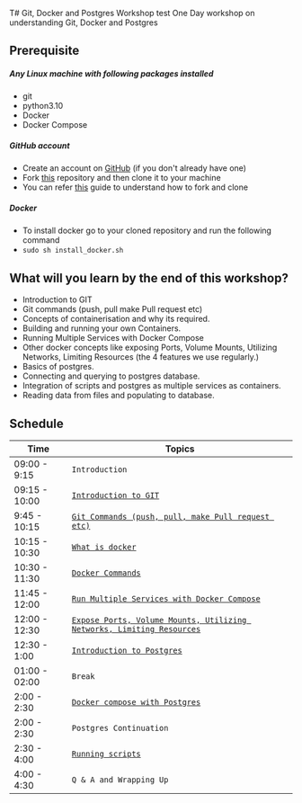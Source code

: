T# Git, Docker and Postgres Workshop
test
One Day workshop on understanding Git, Docker and Postgres

## Prerequisite

##### Any Linux machine with following packages installed
- git
- python3.10
- Docker
- Docker Compose

##### GitHub account
- Create an account on [GitHub](https://github.com/join) (if you don't already have one)
- Fork [this](https://github.com/UniCourt/Search-Workshop1) repository and then clone it to your machine
- You can refer [this](https://docs.github.com/en/get-started/quickstart/fork-a-repo) guide to understand how to fork and clone


##### Docker
- To install docker go to your cloned repository and run the following command
- `sudo sh install_docker.sh`

## What will you learn by the end of this workshop?
- Introduction to GIT
- Git commands (push, pull make Pull request etc)
- Concepts of containerisation and why its required.
- Building and running your own Containers.
- Running Multiple Services with Docker Compose
- Other docker concepts like exposing Ports, Volume Mounts, Utilizing Networks, Limiting Resources (the 4 features we use regularly.)
- Basics of postgres.
- Connecting and querying to postgres database.
- Integration of scripts and postgres as multiple services as containers.
- Reading data from files and populating to database.

## Schedule
| Time            | Topics
|-----------------|-------
| 09:00 - 9:15   |  `Introduction`
| 09:15 - 10:00   |  [`Introduction to GIT`](docs/git/git_intro.md)
| 9:45 - 10:15   |  [`Git Commands (push, pull, make Pull request etc)`](docs/git/git.md)
| 10:15 - 10:30   |  [`What is docker`](docs/docker/docker_intro.md)
| 10:30 - 11:30   |  [`Docker Commands`](docs/docker/docker_commands.md)
| 11:45 - 12:00    | [`Run Multiple Services with Docker Compose`](docs/docker/docker_compose.md)
| 12:00 -  12:30  |  [`Expose Ports, Volume Mounts, Utilizing Networks, Limiting Resources`](docs/docker/docker_volume_mount.md)
| 12:30 - 1:00   | [`Introduction to Postgres`](docs/postgres/README.md)
| 01:00 - 02:00   |  `Break`
| 2:00 -  2:30  |  [`Docker compose with Postgres`](docs/script/script_1.md)
| 2:00 -  2:30    |  `Postgres Continuation`
| 2:30 -  4:00    |  [`Running scripts`](docs/script/script_2.md)
| 4:00 -  4:30    |  `Q & A and Wrapping Up`
